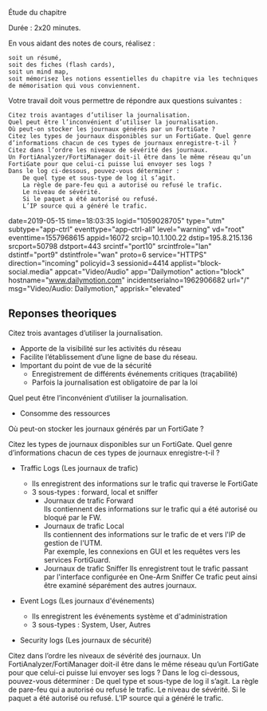 Étude du chapitre

Durée : 2x20 minutes.

En vous aidant des notes de cours, réalisez :

    soit un résumé,
    soit des fiches (flash cards),
    soit un mind map,
    soit mémorisez les notions essentielles du chapitre via les techniques de mémorisation qui vous conviennent.

Votre travail doit vous permettre de répondre aux questions suivantes :

    Citez trois avantages d’utiliser la journalisation.
    Quel peut être l’inconvénient d’utiliser la journalisation.
    Où peut-on stocker les journaux générés par un FortiGate ?
    Citez les types de journaux disponibles sur un FortiGate. Quel genre d’informations chacun de ces types de journaux enregistre-t-il ?
    Citez dans l’ordre les niveaux de sévérité des journaux.
    Un FortiAnalyzer/FortiManager doit-il être dans le même réseau qu’un FortiGate pour que celui-ci puisse lui envoyer ses logs ?
    Dans le log ci-dessous, pouvez-vous déterminer :
        De quel type et sous-type de log il s’agit.
        La règle de pare-feu qui a autorisé ou refusé le trafic.
        Le niveau de sévérité.
        Si le paquet a été autorisé ou refusé.
        L’IP source qui a généré le trafic. 

date=2019-05-15 time=18:03:35 logid="1059028705" type="utm" subtype="app-ctrl" 
eventtype="app-ctrl-all" level="warning" vd="root" eventtime=1557968615 
appid=16072 srcip=10.1.100.22 dstip=195.8.215.136 srcport=50798 dstport=443 
srcintf="port10" srcintfrole="lan" dstintf="port9" dstintfrole="wan" 
proto=6 service="HTTPS" direction="incoming" policyid=3 sessionid=4414 
applist="block-social.media" appcat="Video/Audio" app="Dailymotion" 
action="block" hostname="www.dailymotion.com" incidentserialno=1962906682 
url="/" msg="Video/Audio: Dailymotion," apprisk="elevated"

## Reponses theoriques


Citez trois avantages d’utiliser la journalisation.

* Apporte de la visibilité sur les activités du réseau
* Facilite l’établissement d’une ligne de base du réseau.
* Important du point de vue de la sécurité
    *  Enregistrement de différents événements critiques (traçabilité)
    * Parfois la journalisation est obligatoire de par la loi

Quel peut être l’inconvénient d’utiliser la journalisation.

* Consomme des ressources

Où peut-on stocker les journaux générés par un FortiGate ?



Citez les types de journaux disponibles sur un FortiGate. Quel genre d’informations chacun de ces types de journaux enregistre-t-il ?

* Traffic Logs (Les journaux de trafic)
    * Ils enregistrent des informations sur le trafic qui traverse le FortiGate
    * 3 sous-types : forward, local et sniffer
        * Journaux de trafic Forward        
        Ils contiennent des informations sur le trafic qui a été autorisé ou bloqué par le FW.
        * Journaux de trafic Local      
        Ils contiennent des informations sur le trafic de et vers l'IP de gestion de l'UTM.         
        Par exemple, les connexions en GUI et les requêtes vers les services FortiGuard.
        * Journaux de trafic Sniffer
        Ils enregistrent tout le trafic passant par l'interface configurée en One-Arm Sniffer
        Ce trafic peut ainsi être examiné séparément des autres journaux.

* Event Logs (Les journaux d'événements)
    * Ils enregistrent les événements système et d'administration
    * 3 sous-types : System, User, Autres

* Security logs (Les journaux de sécurité)


Citez dans l’ordre les niveaux de sévérité des journaux.
Un FortiAnalyzer/FortiManager doit-il être dans le même réseau qu’un FortiGate pour que celui-ci puisse lui envoyer ses logs ?
Dans le log ci-dessous, pouvez-vous déterminer :
    De quel type et sous-type de log il s’agit.
    La règle de pare-feu qui a autorisé ou refusé le trafic.
    Le niveau de sévérité.
    Si le paquet a été autorisé ou refusé.
    L’IP source qui a généré le trafic. 